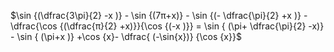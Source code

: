 $\sin {(\dfrac{3\pi}{2} -x )} - \sin  {(7π+x)} - \sin  {(- \dfrac{\pi}{2} +x )} - \dfrac{\cos {(\dfrac{π}{2} +x)}}{\cos {(-x )}} = \sin { (\pi+ \dfrac{\pi}{2} -x)} - \sin  { (\pi+x  )} +\cos {x}- \dfrac{ (-\sin{x})} {\cos {x}}$